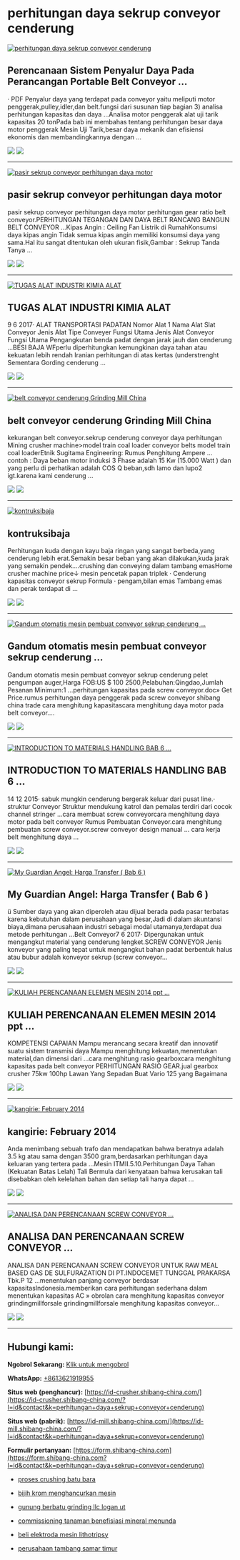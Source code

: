 # perhitungan daya sekrup conveyor cenderung

<a href="https://swt.shibang-china.com/?l=id&img&k=perhitungan+daya+sekrup+conveyor+cenderung" target="_blank">![perhitungan daya sekrup conveyor cenderung](http://static.shibang-china.com/all-800x300/125.jpg)</a>

## Perencanaan Sistem Penyalur Daya Pada Perancangan Portable Belt Conveyor …
· PDF Penyalur daya yang terdapat pada conveyor yaitu meliputi motor penggerak,pulley,idler,dan belt.fungsi dari susunan tiap bagian 3) analisa perhitungan kapasitas dan daya …Analisa motor penggerak alat uji tarik kapasitas 20 tonPada bab ini membahas tentang perhitungan besar daya motor penggerak Mesin Uji Tarik,besar daya mekanik dan efisiensi ekonomis dan membandingkannya dengan …


<a href="https://whatsapp.shibangsoft.com/WhatsApp.php" target="_blank" title="WhatsApp">![](http://static.shibang-china.com/icon/whatsapp.png)</a> <a href="https://swt.shibang-china.com/?l=id&icon&k=perhitungan+daya+sekrup+conveyor+cenderung" target="_blank">![](http://static.shibang-china.com/icon/chat-id.png)</a>

---

<a href="https://swt.shibang-china.com/?l=id&img&k=perhitungan+daya+sekrup+conveyor+cenderung" target="_blank">![pasir sekrup conveyor perhitungan daya motor](http://static.shibang-china.com/all-800x300/1012.jpg)</a>

## pasir sekrup conveyor perhitungan daya motor
pasir sekrup conveyor perhitungan daya motor perhitungan gear ratio belt conveyor.PERHITUNGAN TEGANGAN DAN DAYA BELT RANCANG BANGUN BELT CONVEYOR …Kipas Angin : Ceiling Fan Listrik di RumahKonsumsi daya kipas angin Tidak semua kipas angin memiliki konsumsi daya yang sama.Hal itu sangat ditentukan oleh ukuran fisik,Gambar : Sekrup Tanda Tanya …


<a href="https://whatsapp.shibangsoft.com/WhatsApp.php" target="_blank" title="WhatsApp">![](http://static.shibang-china.com/icon/whatsapp.png)</a> <a href="https://swt.shibang-china.com/?l=id&icon&k=perhitungan+daya+sekrup+conveyor+cenderung" target="_blank">![](http://static.shibang-china.com/icon/chat-id.png)</a>

---

<a href="https://swt.shibang-china.com/?l=id&img&k=perhitungan+daya+sekrup+conveyor+cenderung" target="_blank">![TUGAS ALAT INDUSTRI KIMIA ALAT](http://static.shibang-china.com/all-800x300/46.jpg)</a>

## TUGAS ALAT INDUSTRI KIMIA ALAT
9 6 2017· ALAT TRANSPORTASI PADATAN Nomor Alat 1 Nama Alat Slat Conveyor Jenis Alat Tipe Conveyer Fungsi Utama Jenis Alat Conveyor Fungsi Utama Pengangkutan benda padat dengan jarak jauh dan cenderung …BESI BAJA WFperlu diperhitungkan kemungkinan daya tahan atau kekuatan lebih rendah Iranian perhitungan di atas kertas (understrenght Sementara Gording cenderung …


<a href="https://whatsapp.shibangsoft.com/WhatsApp.php" target="_blank" title="WhatsApp">![](http://static.shibang-china.com/icon/whatsapp.png)</a> <a href="https://swt.shibang-china.com/?l=id&icon&k=perhitungan+daya+sekrup+conveyor+cenderung" target="_blank">![](http://static.shibang-china.com/icon/chat-id.png)</a>

---

<a href="https://swt.shibang-china.com/?l=id&img&k=perhitungan+daya+sekrup+conveyor+cenderung" target="_blank">![belt conveyor cenderung Grinding Mill China](http://static.shibang-china.com/all-800x300/623.jpg)</a>

## belt conveyor cenderung Grinding Mill China
kekurangan belt conveyor.sekrup cenderung conveyor daya perhitungan Mining crusher machine>model train coal loader conveyor belts model train coal loaderEtnik Sugitama Engineering: Rumus Penghitung Ampere …contoh : Daya beban motor induksi 3 Fhase adalah 15 Kw (15.000 Watt ) dan yang perlu di perhatikan adalah COS Q beban,sdh lamo dan lupo2 igt.karena kami cenderung …


<a href="https://whatsapp.shibangsoft.com/WhatsApp.php" target="_blank" title="WhatsApp">![](http://static.shibang-china.com/icon/whatsapp.png)</a> <a href="https://swt.shibang-china.com/?l=id&icon&k=perhitungan+daya+sekrup+conveyor+cenderung" target="_blank">![](http://static.shibang-china.com/icon/chat-id.png)</a>

---

<a href="https://swt.shibang-china.com/?l=id&img&k=perhitungan+daya+sekrup+conveyor+cenderung" target="_blank">![kontruksibaja](http://static.shibang-china.com/all-800x300/181.jpg)</a>

## kontruksibaja
Perhitungan kuda dengan kayu baja ringan yang sangat berbeda,yang cenderung lebih erat.Semakin besar beban yang akan dilakukan,kuda jarak yang semakin pendek.…crushing dan conveying dalam tambang emasHome crusher machine price↓ mesin pencetak papan triplek · Cenderung kapasitas conveyor sekrup Formula · pengam,bilan emas Tambang emas dan perak terdapat di …


<a href="https://whatsapp.shibangsoft.com/WhatsApp.php" target="_blank" title="WhatsApp">![](http://static.shibang-china.com/icon/whatsapp.png)</a> <a href="https://swt.shibang-china.com/?l=id&icon&k=perhitungan+daya+sekrup+conveyor+cenderung" target="_blank">![](http://static.shibang-china.com/icon/chat-id.png)</a>

---

<a href="https://swt.shibang-china.com/?l=id&img&k=perhitungan+daya+sekrup+conveyor+cenderung" target="_blank">![Gandum otomatis mesin pembuat conveyor sekrup cenderung …](http://static.shibang-china.com/all-800x300/1335.jpg)</a>

## Gandum otomatis mesin pembuat conveyor sekrup cenderung …
Gandum otomatis mesin pembuat conveyor sekrup cenderung pelet pengumpan auger,Harga FOB:US $ 100 2500,Pelabuhan:Qingdao,Jumlah Pesanan Minimum:1 …perhitungan kapasitas pada screw conveyor.doc» Get Price.rumus perhitungan daya penggerak pada screw conveyor shibang china trade cara menghitung kapasitascara menghitung daya motor pada belt conveyor.…


<a href="https://whatsapp.shibangsoft.com/WhatsApp.php" target="_blank" title="WhatsApp">![](http://static.shibang-china.com/icon/whatsapp.png)</a> <a href="https://swt.shibang-china.com/?l=id&icon&k=perhitungan+daya+sekrup+conveyor+cenderung" target="_blank">![](http://static.shibang-china.com/icon/chat-id.png)</a>

---

<a href="https://swt.shibang-china.com/?l=id&img&k=perhitungan+daya+sekrup+conveyor+cenderung" target="_blank">![INTRODUCTION TO MATERIALS HANDLING BAB 6 …](http://static.shibang-china.com/all-800x300/549.jpg)</a>

## INTRODUCTION TO MATERIALS HANDLING BAB 6 …
14 12 2015· sabuk mungkin cenderung bergerak keluar dari pusat line.· struktur Conveyor Struktur mendukung katrol dan pemalas terdiri dari cocok channel stringer …cara membuat screw conveyorcara menghitung daya motor pada belt conveyor Rumus Pembuatan Conveyor.cara menghitung pembuatan screw conveyor.screw conveyor design manual … cara kerja belt menghitung daya …


<a href="https://whatsapp.shibangsoft.com/WhatsApp.php" target="_blank" title="WhatsApp">![](http://static.shibang-china.com/icon/whatsapp.png)</a> <a href="https://swt.shibang-china.com/?l=id&icon&k=perhitungan+daya+sekrup+conveyor+cenderung" target="_blank">![](http://static.shibang-china.com/icon/chat-id.png)</a>

---

<a href="https://swt.shibang-china.com/?l=id&img&k=perhitungan+daya+sekrup+conveyor+cenderung" target="_blank">![My Guardian Angel: Harga Transfer ( Bab 6 )](http://static.shibang-china.com/all-800x300/250.jpg)</a>

## My Guardian Angel: Harga Transfer ( Bab 6 )
ü Sumber daya yang akan diperoleh atau dijual berada pada pasar terbatas karena kebutuhan dalam perusahaan yang besar,Jadi di dalam akuntansi biaya,dimana perusahaan industri sebagai modal utamanya,terdapat dua metode perhitungan …Belt Conveyor7 6 2017· Dipergunakan untuk mengangkut material yang cenderung lengket.SCREW CONVEYOR Jenis konveyor yang paling tepat untuk mengangkut bahan padat berbentuk halus atau bubur adalah konveyor sekrup (screw conveyor…


<a href="https://whatsapp.shibangsoft.com/WhatsApp.php" target="_blank" title="WhatsApp">![](http://static.shibang-china.com/icon/whatsapp.png)</a> <a href="https://swt.shibang-china.com/?l=id&icon&k=perhitungan+daya+sekrup+conveyor+cenderung" target="_blank">![](http://static.shibang-china.com/icon/chat-id.png)</a>

---

<a href="https://swt.shibang-china.com/?l=id&img&k=perhitungan+daya+sekrup+conveyor+cenderung" target="_blank">![KULIAH PERENCANAAN ELEMEN MESIN 2014 ppt …](http://static.shibang-china.com/all-800x300/1457.jpg)</a>

## KULIAH PERENCANAAN ELEMEN MESIN 2014 ppt …
KOMPETENSI CAPAIAN Mampu merancang secara kreatif dan innovatif suatu sistem transmisi daya Mampu menghitung kekuatan,menentukan material,dan dimensi dari …cara menghitung rasio gearboxcara menghitung kapasitas pada belt conveyor PERHITUNGAN RASIO GEAR.jual gearbox crusher 75kw 100hp Lawan Yang Sepadan Buat Vario 125 yang Bagaimana


<a href="https://whatsapp.shibangsoft.com/WhatsApp.php" target="_blank" title="WhatsApp">![](http://static.shibang-china.com/icon/whatsapp.png)</a> <a href="https://swt.shibang-china.com/?l=id&icon&k=perhitungan+daya+sekrup+conveyor+cenderung" target="_blank">![](http://static.shibang-china.com/icon/chat-id.png)</a>

---

<a href="https://swt.shibang-china.com/?l=id&img&k=perhitungan+daya+sekrup+conveyor+cenderung" target="_blank">![kangirie: February 2014](http://static.shibang-china.com/all-800x300/1474.jpg)</a>

## kangirie: February 2014
Anda menimbang sebuah trafo dan mendapatkan bahwa beratnya adalah 3.5 kg atau sama dengan 3500 gram,berdasarkan perhitungan daya keluaran yang tertera pada …Mesin ITMII.5.10.Perhitungan Daya Tahan (Kekuatan Batas Lelah) Tali Bermula dari kenyataan bahwa kerusakan tali disebabkan oleh kelelahan bahan dan setiap tali hanya dapat …


<a href="https://whatsapp.shibangsoft.com/WhatsApp.php" target="_blank" title="WhatsApp">![](http://static.shibang-china.com/icon/whatsapp.png)</a> <a href="https://swt.shibang-china.com/?l=id&icon&k=perhitungan+daya+sekrup+conveyor+cenderung" target="_blank">![](http://static.shibang-china.com/icon/chat-id.png)</a>

---

<a href="https://swt.shibang-china.com/?l=id&img&k=perhitungan+daya+sekrup+conveyor+cenderung" target="_blank">![ANALISA DAN PERENCANAAN SCREW CONVEYOR …](http://static.shibang-china.com/all-800x300/567.jpg)</a>

## ANALISA DAN PERENCANAAN SCREW CONVEYOR …
ANALISA DAN PERENCANAAN SCREW CONVEYOR UNTUK RAW MEAL BASED GAS DE SULFURAZATION DI PT.INDOCEMET TUNGGAL PRAKARSA Tbk.P 12 …menentukan panjang conveyor berdasar kapasitasIndonesia.memberikan cara perhitungan sederhana dalam menentukan kapasitas AC » obrolan cara menghitung kapasitas conveyor grindingmillforsale grindingmillforsale menghitung kapasitas conveyor…


<a href="https://whatsapp.shibangsoft.com/WhatsApp.php" target="_blank" title="WhatsApp">![](http://static.shibang-china.com/icon/whatsapp.png)</a> <a href="https://swt.shibang-china.com/?l=id&icon&k=perhitungan+daya+sekrup+conveyor+cenderung" target="_blank">![](http://static.shibang-china.com/icon/chat-id.png)</a>

---
## Hubungi kami:

**Ngobrol Sekarang:** [Klik untuk mengobrol](https://swt.shibang-china.com?l=id&contact&k=perhitungan+daya+sekrup+conveyor+cenderung)

**WhatsApp:**  [+8613621919955](https://whatsapp.shibangsoft.com/WhatsApp.php)

**Situs web (penghancur):** [https://id-crusher.shibang-china.com/](https://id-crusher.shibang-china.com/?l=id&contact&k=perhitungan+daya+sekrup+conveyor+cenderung)

**Situs web (pabrik):** [https://id-mill.shibang-china.com/](https://id-mill.shibang-china.com/?l=id&contact&k=perhitungan+daya+sekrup+conveyor+cenderung)

**Formulir pertanyaan:** [https://form.shibang-china.com](https://form.shibang-china.com?l=id&contact&k=perhitungan+daya+sekrup+conveyor+cenderung)

* [proses crushing batu bara](../40/proses%20crushing%20batu%20bara.md)

* [bijih krom menghancurkan mesin](../38/bijih%20krom%20menghancurkan%20mesin.md)

* [gunung berbatu grinding llc logan ut](../32/gunung%20berbatu%20grinding%20llc%20logan%20ut.md)

* [commissioning tanaman benefisiasi mineral menunda](../37/commissioning%20tanaman%20benefisiasi%20mineral%20menunda.md)

* [beli elektroda mesin lithotripsy](../33/beli%20elektroda%20mesin%20lithotripsy.md)

* [perusahaan tambang samar timur](../40/perusahaan%20tambang%20samar%20timur.md)